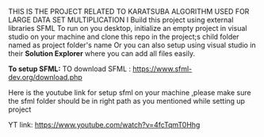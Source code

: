 THIS IS THE PROJECT RELATED TO KARATSUBA ALGORITHM USED FOR LARGE DATA SET MULTIPLICATION
I Build this project using external libraries SFML
To run on you desktop, initialize an empty project in visual studio on your machine and clone this repo in the project;s child folder named as project folder's name 
Or you can also setup using visual studio in their **Solution Explorer** where you can add all files easily.

**To setup SFML:**
TO download SFML : https://www.sfml-dev.org/download.php

Here is the youtube link for setup sfml on your machine ,please make sure the sfml folder should be in right path as you mentioned while setting up project

YT link: https://www.youtube.com/watch?v=4fcTqmT0Hhg
